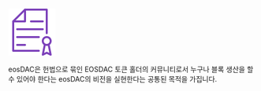 ![헌법](/assets/why-join/constitution.svg)

eosDAC은 헌법으로 묶인 EOSDAC 토큰 홀더의 커뮤니티로서 누구나 블록 생산을 할 수 있어야 한다는 eosDAC의 비전을 실현한다는 공통된 목적을 가집니다.